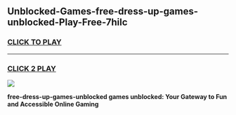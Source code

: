 
## Unblocked-Games-free-dress-up-games-unblocked-Play-Free-7hilc
<h3>
<a href="https://premium76.site?title=free-dress-up-games-unblocked&ref=20A">CLICK TO PLAY</a></h3>
<hr>

<h3>
<a href="https://premium76.site?title=free-dress-up-games-unblocked&ref=20A">CLICK 2 PLAY</a>
  
</h3>

<a href="https://premium76.site?title=free-dress-up-games-unblocked&ref=20A"><img src="https://clearcache.store/games.png"></a>


**free-dress-up-games-unblocked games unblocked: Your Gateway to Fun and Accessible Online Gaming**
